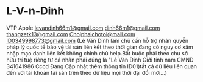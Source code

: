 # L-V-n-Dinh
VTP Apple 
levandinh66m1@gmail.com dinh66m1@gmail.com thangzetk13@gmail.com Choiphaichotoi@mail.com ID0349998773@gmail.com (Lê Văn Dinh làm chủ cần hỗ trợ nhân quyền pháp lý quốc tế bảo vệ tài sản liên kết theo thời gian đang có nguy cơ xâm nhập mạo danh liên kết không chính chủ help.Bắt buộc phải theo chu sở hữu trí tuệ riêng tư cá nhân phải đúng là "Lê Văn Dinh Giới tính nam CMND 341641986 Cccd Đang Cập nhật thêm thông tin ID01)tất cả dữ liệu liên quan đến với tài khoản tài sản trên theo dữ liệu mọi thời đại đổi mới...)
